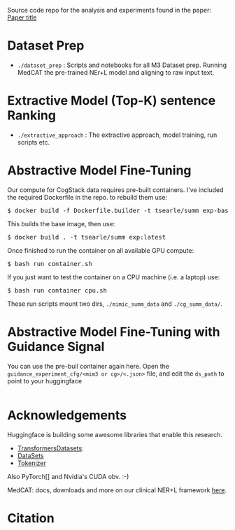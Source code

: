 
Source code repo for the analysis and experiments found in the paper: [Paper title]()

# Dataset Prep
- `./dataset_prep` : Scripts and notebooks for all M3 Dataset prep. Running MedCAT the pre-trained NEr+L model and aligning to raw input text.

# Extractive Model (Top-K) sentence Ranking
- `./extractive_approach` : The extractive approach, model training, run scripts etc.

# Abstractive Model Fine-Tuning
Our compute for CogStack data requires pre-built containers. I've included the required Dockerfile in the repo. to rebuild them use:

<pre>$ docker build -f Dockerfile.builder -t tsearle/summ_exp-base:latest . </pre>

This builds the base image, then use:

<pre>$ docker build . -t tsearle/summ_exp:latest</pre>

Once finished to run the container on all available GPU compute:

<pre>$ bash run_container.sh</pre>

If you just want to test the container on a CPU machine (i.e. a laptop) use:

<pre>$ bash run_container_cpu.sh</pre>

These run scripts mount two dirs, `./mimic_summ_data` and `./cg_summ_data/`. 

# Abstractive Model Fine-Tuning with Guidance Signal

You can use the pre-buil container again here. Open the `guidance_experiment_cfg/<mim3 or cg>/<.json>` file, and edit the `ds_path`
to point to your huggingface
<pre></pre>


# Acknowledgements
Huggingface is building some awesome libraries that enable this research.
- [Transformers](https://huggingface.co/docs/transformers/index)[Datasets](): 
- [DataSets](https://huggingface.co/docs/datasets/index)
- [Tokenizer](https://huggingface.co/docs/tokenizers/index)

Also PyTorch[] and Nvidia's CUDA obv. :-) 

MedCAT: docs, downloads and more on our clinical NER+L framework [here](https://github.com/CogStack/MedCAT). 

# Citation



